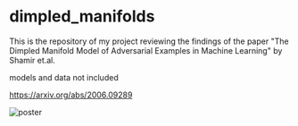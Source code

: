 # dimpled_manifolds
This is the repository of my project reviewing the findings of the paper "The Dimpled Manifold Model of Adversarial Examples in Machine Learning" by Shamir et.al.

models and data not included

https://arxiv.org/abs/2006.09289



![poster](documents/poster.jpg)
